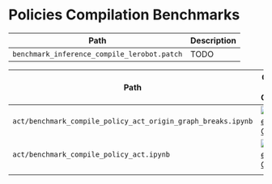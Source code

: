 # Policies Compilation Benchmarks

| Path                                        | Description |
| ------------------------------------------- | ----------- |
| `benchmark_inference_compile_lerobot.patch` | TODO        |

| Path                                                         | Open In Colab                                                                  | GPU  | Compilation Successful | Correctness Passed | Inference Speedup | Training Speedup | Description |
| ------------------------------------------------------------ | ------------------------------------------------------------------------------ | ---- | ---------------------- | ------------------ | ----------------- | ---------------- | ----------- |
| `act/benchmark_compile_policy_act_origin_graph_breaks.ipynb` | [![Open In Colab](https://colab.research.google.com/assets/colab-badge.svg)]() | TODO | TODO                   | TODO               | TODO              | TODO             | TODO        |
| `act/benchmark_compile_policy_act.ipynb`                     | [![Open In Colab](https://colab.research.google.com/assets/colab-badge.svg)]() | TODO | TODO                   | TODO               | TODO              | TODO             | TODO        |
|                                                              |                                                                                |      |                        |                    |                   |                  |             |
